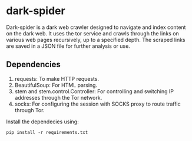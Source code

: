# dark-spider

Dark-spider is a dark web crawler designed to navigate and index content on the dark web. It uses the tor service and crawls through the links on various web pages recursively, up to a specified depth. The scraped links are saved in a JSON file for further analysis or use.

## Dependencies

1. requests: To make HTTP requests.
2. BeautifulSoup: For HTML parsing.
3. stem and stem.control.Controller: For controlling and switching IP addresses through the Tor network.
4. socks: For configuring the session with SOCKS proxy to route traffic through Tor.

Install the dependecies using:

`pip install -r requirements.txt`
